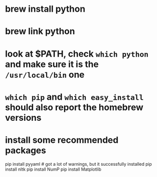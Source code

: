 # brew install python
# brew link python
# look at $PATH, check `which python` and make sure it is the `/usr/local/bin` one
# `which pip` and `which easy_install` should also report the homebrew versions
# install some recommended packages

pip install pyyaml # got a lot of warnings, but it successfully installed
pip install nltk
pip install NumP
pip install Matplotlib
